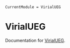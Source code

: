 ```@meta
CurrentModule = VirialUEG
```

# VirialUEG

Documentation for [VirialUEG](https://github.com/biplab37/VirialUEG.jl).

